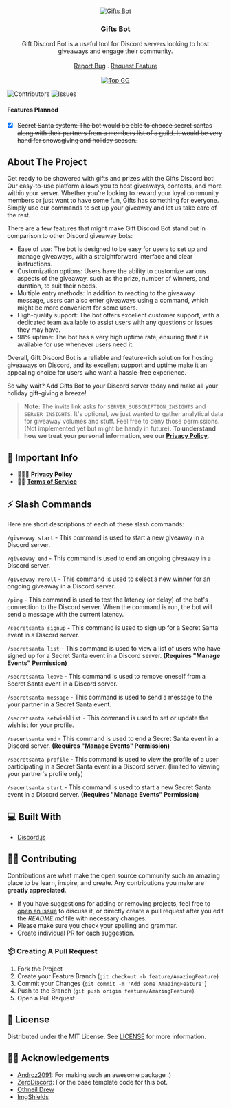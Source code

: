 <br/>

<p align="center">
  <a href="https://discord.com/users/932255494511394866">
    <img src="https://images.weserv.nl/?url=cdn.discordapp.com/avatars/932255494511394866/e634eb788ef8e10c9d5900dc8be229b2.webp?v=4&fit=cover&mask=circle&maxage=7d" alt="Gifts Bot">
  </a>
  
  <h3 align="center">Gifts Bot</h3>

  <p align="center">
    Gift Discord Bot is a useful tool for Discord servers looking to host giveaways and engage their community.
    <br/>
    <br/>
 <a href="https://github.com/Nishant1500/Gifts-Bot/issues">Report Bug</a>
    .
    <a href="https://github.com/Nishant1500/Gifts-Bot/issues">Request Feature</a>
    <br/>
    <br/>
    <a href="https://top.gg/bot/932255494511394866">
    <img src="https://top.gg/api/widget/932255494511394866.svg" alt="Top GG">
  </a>
  </p>
</p>

![Contributors](https://img.shields.io/github/contributors/Nishant1500/Gifts-Bot?color=dark-green) ![Issues](https://img.shields.io/github/issues/Nishant1500/Gifts-Bot) 

#### Features Planned
- [x] ~~Secret Santa system: The bot would be able to choose secret santas along with their partners from a members list of a guild. It would be very hand for snowsgiving and holiday season.~~

## About The Project

Get ready to be showered with gifts and prizes with the Gifts Discord bot! Our easy-to-use platform allows you to host giveaways, contests, and more within your server. Whether you're looking to reward your loyal community members or just want to have some fun, Gifts has something for everyone. Simply use our commands to set up your giveaway and let us take care of the rest.

There are a few features that might make Gift Discord Bot stand out in comparison to other Discord giveaway bots:

- Ease of use: The bot is designed to be easy for users to set up and manage giveaways, with a straightforward interface and clear instructions.
- Customization options: Users have the ability to customize various aspects of the giveaway, such as the prize, number of winners, and duration, to suit their needs.
- Multiple entry methods: In addition to reacting to the giveaway message, users can also enter giveaways using a command, which might be more convenient for some users.
- High-quality support: The bot offers excellent customer support, with a dedicated team available to assist users with any questions or issues they may have.
- 98% uptime: The bot has a very high uptime rate, ensuring that it is available for use whenever users need it.

Overall, Gift Discord Bot is a reliable and feature-rich solution for hosting giveaways on Discord, and its excellent support and uptime make it an appealing choice for users who want a hassle-free experience.

So why wait? Add Gifts Bot to your Discord server today and make all your holiday gift-giving a breeze!

> **Note:** The invite link asks for `SERVER_SUBSCRIPTION_INSIGHTS` and `SERVER_INSIGHTS`. It's optional, we just wanted to gather analytical data for giveaway volumes and stuff. Feel free to deny those permissions. (Not implemented yet but might be handy in future). **To understand how we treat your personal information, see our [Privacy Policy](https://github.com/Nishant1500/Gifts-Bot/blob/main/PRIVACY_POLICY.md)**.

📌 Important Info
---

- 🕵🏻‍♀️️ [**Privacy Policy**](https://github.com/Nishant1500/Gifts-Bot/blob/main/PRIVACY_POLICY.md)
- 🤝🏻 [**Terms of Service**](https://github.com/Nishant1500/Gifts-Bot/blob/main/TERMS_OF_SERVICE.md)

## ⚡ Slash Commands
Here are short descriptions of each of these slash commands:

`/giveaway start` - This command is used to start a new giveaway in a Discord server.

`/giveaway end` - This command is used to end an ongoing giveaway in a Discord server.

`/giveaway reroll` - This command is used to select a new winner for an ongoing giveaway in a Discord server.

`/ping` - This command is used to test the latency (or delay) of the bot's connection to the Discord server. When the command is run, the bot will send a message with the current latency.

`/secretsanta signup` - This command is used to sign up for a Secret Santa event in a Discord server.

`/secretsanta list` - This command is used to view a list of users who have signed up for a Secret Santa event in a Discord server. **(Requires "Manage Events" Permission)**

`/secretsanta leave` - This command is used to remove oneself from a Secret Santa event in a Discord server.

`/secretsanta message` - This command is used to send a message to the your partner in a Secret Santa event.

`/secretsanta setwishlist` - This command is used to set or update the wishlist for your profile.

`/secertsanta end` - This command is used to end a Secret Santa event in a Discord server. **(Requires "Manage Events" Permission)**

`/secretsanta profile` - This command is used to view the profile of a user participating in a Secret Santa event in a Discord server. (limited to viewing your partner's profile only)

`/secertsanta start` - This command is used to start a new Secret Santa event in a Discord server. **(Requires "Manage Events" Permission)**

## 💻 Built With

- [Discord.js](https://discord.js.org/)

## ✋🏻 Contributing

Contributions are what make the open source community such an amazing place to be learn, inspire, and create. Any contributions you make are **greatly appreciated**.
* If you have suggestions for adding or removing projects, feel free to [open an issue](https://github.com/Nishant1500/Gifts-Bot/issues/new) to discuss it, or directly create a pull request after you edit the *README.md* file with necessary changes.
* Please make sure you check your spelling and grammar.
* Create individual PR for each suggestion.

### 📦 Creating A Pull Request

1. Fork the Project
2. Create your Feature Branch (`git checkout -b feature/AmazingFeature`)
3. Commit your Changes (`git commit -m 'Add some AmazingFeature'`)
4. Push to the Branch (`git push origin feature/AmazingFeature`)
5. Open a Pull Request

## 📜 License

Distributed under the MIT License. See [LICENSE](https://github.com/Nishant1500/Gifts-Bot/blob/main/LICENSE.md) for more information.

## 🙏🏻 Acknowledgements

* [Androz2091](https://github.com/Androz2091/discord-giveaways): For making such an awesome package :)
* [ZeroDiscord](https://github.com/ZeroDiscord/): For the base template code for this bot.
* [Othneil Drew](https://github.com/othneildrew/Best-README-Template)
* [ImgShields](https://shields.io/)
